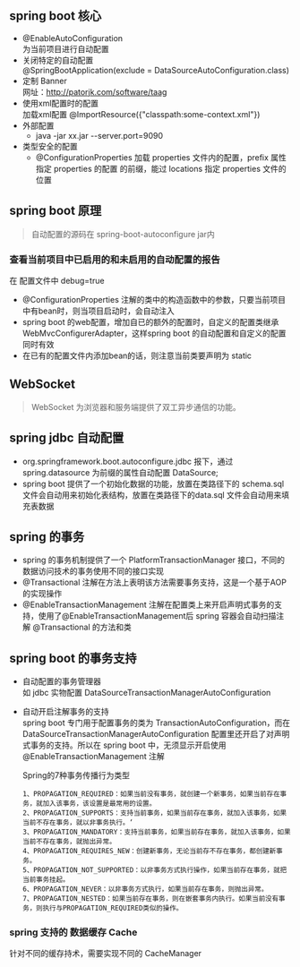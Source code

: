 ## spring boot 核心
- @EnableAutoConfiguration   
  为当前项目进行自动配置   
- 关闭特定的自动配置   
  @SpringBootApplication(exclude = DataSourceAutoConfiguration.class)
- 定制 Banner  
  网址：http://patorjk.com/software/taag  
- 使用xml配置时的配置   
  加载xml配置 @ImportResource({"classpath:some-context.xml"})  
- 外部配置  
    -  java -jar xx.jar --server.port=9090  
- 类型安全的配置 
    - @ConfigurationProperties 加载 properties 文件内的配置，prefix 属性指定 properties 的配置
    的前缀，能过 locations 指定 properties 文件的位置
    
## spring boot 原理
> 自动配置的源码在 spring-boot-autoconfigure jar内
### 查看当前项目中已启用的和未启用的自动配置的报告
在 配置文件中 debug=true        
  
- @ConfigurationProperties 注解的类中的构造函数中的参数，只要当前项目中有bean时，则当项目启动时，会自动注入  
- spring boot 的web配置，增加自已的额外的配置时，自定义的配置类继承WebMvcConfigurerAdapter，这样spring boot
  的自动配置和自定义的配置同时有效
- 在已有的配置文件内添加bean的话，则注意当前类要声明为 static

## WebSocket
> WebSocket 为浏览器和服务端提供了双工异步通信的功能。   


## spring jdbc 自动配置
- org.springframework.boot.autoconfigure.jdbc 报下，通过 spring.datasource 为前缀的属性自动配置 DataSource;
- spring boot 提供了一个初始化数据的功能，放置在类路径下的 schema.sql 文件会自动用来初始化表结构，放置在类路径下的data.sql
  文件会自动用来填充表数据


## spring 的事务
-  spring 的事务机制提供了一个 PlatformTransactionManager 接口，不同的数据访问技术的事务使用不同的接口实现
-  @Transactional 注解在方法上表明该方法需要事务支持，这是一个基于AOP的实现操作
-  @EnableTransactionManagement 注解在配置类上来开启声明式事务的支持，使用了@EnableTransactionManagement后
   spring 容器会自动扫描注解 @Transactional 的方法和类

## spring boot 的事务支持
- 自动配置的事务管理器  
  如 jdbc 实物配置 DataSourceTransactionManagerAutoConfiguration
- 自动开启注解事务的支持  
  spring boot 专门用于配置事务的类为 TransactionAutoConfiguration，而在 DataSourceTransactionManagerAutoConfiguration 
  配置里还开启了对声明式事务的支持。所以在 spring boot 中，无须显示开启使用 @EnableTransactionManagement 注解
  
  Spring的7种事务传播行为类型
  ```
  1、PROPAGATION_REQUIRED：如果当前没有事务，就创建一个新事务，如果当前存在事务，就加入该事务，该设置是最常用的设置。
  2、PROPAGATION_SUPPORTS：支持当前事务，如果当前存在事务，就加入该事务，如果当前不存在事务，就以非事务执行。‘
  3、PROPAGATION_MANDATORY：支持当前事务，如果当前存在事务，就加入该事务，如果当前不存在事务，就抛出异常。
  4、PROPAGATION_REQUIRES_NEW：创建新事务，无论当前存不存在事务，都创建新事务。
  5、PROPAGATION_NOT_SUPPORTED：以非事务方式执行操作，如果当前存在事务，就把当前事务挂起。
  6、PROPAGATION_NEVER：以非事务方式执行，如果当前存在事务，则抛出异常。
  7、PROPAGATION_NESTED：如果当前存在事务，则在嵌套事务内执行。如果当前没有事务，则执行与PROPAGATION_REQUIRED类似的操作。
  ``` 
### spring 支持的 数据缓存 Cache
针对不同的缓存持术，需要实现不同的 CacheManager

